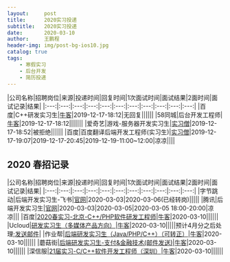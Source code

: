 ```yaml
---
layout:     post
title:      2020实习投递
subtitle:   2020实习投递
date:       2020-03-10
author:     王鹏程
header-img: img/post-bg-ios10.jpg
catalog: true
tags:
    - 寒假实习
    - 后台开发
    - 简历投递
---
```


|公司名称|招聘岗位|来源|投递时间|回复时间|1次面试时间|面试结果|2面时间|面试记录|结果|
|:---:|:---:|:---:|:---:|:---:|:---:|:---:|:---:|:---:|:---:|:---:|
|百度|C++研发实习生|[牛客](https://www.nowcoder.com/discuss/354663)|2019-12-17-18:12|无回复||||||
|58同城|后台开发工程师|[牛客](https://www.nowcoder.com/discuss/355536?type=7&order=0&pos=11&page=1)|2019-12-17-18:12|||||||
|爱奇艺|游戏-服务器开发实习生|[实习僧](https://www.shixiseng.com/intern/inn_qwqoudlpmudu?mxa=asdd.0eqlx1.4xnxf0.$3)|2019-12-17-18:52|被拒绝||||||
|百度|百度翻译后端开发工程师(实习生)|[实习僧](hhttps://www.shixiseng.com/intern/inn_tmwyzysm0enf?mxa=asdd.heox0p._.$1)|2019-12-17-19:07|2019-12-17-20:45|2019-12-19-11:00~12:00|凉凉||||


## 2020 春招记录

|公司名称|招聘岗位|来源|投递时间|回复时间|1次面试时间|面试结果|2面时间|面试记录|结果|
|:---:|:---:|:---:|:---:|:---:|:---:|:---:|:---:|:---:|:---:|:---:|
|字节跳动|后端开发实习生-飞书|[官网](https://job.bytedance.com/job/detail/60764)|2020-03-03|2020-03-06(已经转岗)|||||
|腾讯|后端开发实习生|[官网](https://join.qq.com/index.php?position=1)|2020-03-03|2020-03-05|2020-03-05 18:00-20:00|凉凉|||
|百度|[2020春实习-北京-C++/PHP软件研发工程师](https://talent.baidu.com/external/baidu/index.html#/jobDetail/12/155901)|[牛客](https://www.nowcoder.com/discuss/377726?type=0&order=0&pos=9&page=0)|2020-03-10||||||
|Ucloud|[研发实习生（多媒体产品方向）](https://ucloud.m.zhiye.com/JobAd/Info?adid=190205553)|[牛客](https://www.nowcoder.com/discuss/377539?type=0&order=0&pos=6&page=2)|2020-03-10|||||预计4月分之后处理;[发送邮件](https://mail.google.com/mail/u/0/?hl=zh-CN#sent/KtbxLxGSrvwNJVJmhNwqtSVRbFtXzZPjZg)|
|作业帮|[后端研发实习生（Java/PHP/C++）（可转正）](https://app.mokahr.com/campus_apply/zuoyebang/6347#/job/4feed6d3-c9ec-4e5b-924b-dd5b1f9bb20d?_k=ez8d55)|[牛客](https://www.nowcoder.com/discuss/378048?type=7&order=0&pos=85&page=1)|2020-03-10||||||
|蘑菇街|[后端研发实习生-支付&金融技术(邮件发送)](https://mail.google.com/mail/u/0/?hl=zh-CN#sent/KtbxLwGgFRFnHzxgTfPWNqjzfWNtLDchsB)|[牛客](https://www.nowcoder.com/discuss/375791?type=7&order=0&pos=59&page=6)|2020-03-10||||||
|深信服|[21届实习-C/C++软件开发工程师（深圳）](https://app.mokahr.com/recommendation-apply/sangfor/5369?sharePageId=84198&recommenderId=384232#/job/1aa30c6a-c6a7-464a-975b-ad5766fa4b8e/apply?&isRecommendation=false&_k=94awpb)|[牛客](https://www.nowcoder.com/discuss/375787?type=post&order=time&pos=&page=1)|2020-03-10||||||